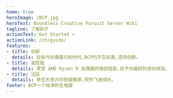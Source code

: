 ```yaml
---
home: true
heroImage: /BCP.jpg
heroText: Boundless Creative Pursuit Server Wiki
tagline: 了解BCP
actionText: Get Started →
actionLink: /zh/guide/
features:
- title: 创新
  details: 在如今抄袭盛行的时代,BCP仍不忘初衷,坚持创新。
- title: 高性能
  details: 享受 AMD Ryzen 9 处理器的强劲性能,给予你最好的游玩体验。
- title: 活跃
  details: 多位大佬为你答疑解惑,祝你飞速成长。
footer: BCP一个纯净的生电服
---
```

